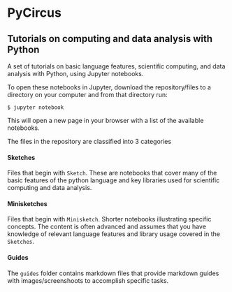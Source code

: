 # PyCircus 

## Tutorials on computing and data analysis with Python

A set of tutorials on basic language features, scientific computing, and data analysis with Python, using Jupyter notebooks.

To open these notebooks in Jupyter, download the repository/files to a directory on your computer and from that directory run:

    $ jupyter notebook

This will open a new page in your browser with a list of the available notebooks.

The files in the repository are classified into 3 categories

#### Sketches
Files that begin with `Sketch`. These are notebooks that cover many of the basic features of the python language and key libraries used for scientific computing and data analysis. 

#### Minisketches
Files that begin with `Minisketch`. Shorter notebooks illustrating specific concepts. The content is often advanced and assumes that you have knowledge of relevant language features and library usage covered in the `Sketches`.

#### Guides
The `guides` folder contains markdown files that provide markdown guides with images/screenshoots to accomplish specific tasks. 